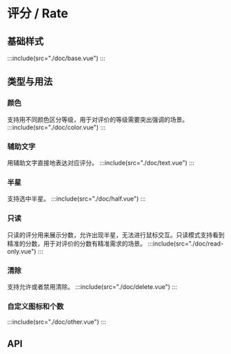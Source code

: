 <style lang='scss'>
.demo-rate {
  &.demo-block .source {
    .mtd-rate-text {
      display: inline-block;
      width: 50px;
    }
  }
  .demonstration {
    display: block;
    font-size: 14px;
    color: #636777;
    margin-top: 15px;
  }
}
</style>
# 评分 / Rate

## 基础样式
:::include(src="./doc/base.vue")
:::

## 类型与用法

### 颜色 <design-tag></design-tag>
支持用不同颜色区分等级，用于对评价的等级需要突出强调的场景。
:::include(src="./doc/color.vue")
:::

### 辅助文字
用辅助文字直接地表达对应评分。
:::include(src="./doc/text.vue")
:::

### 半星
支持选中半星。
:::include(src="./doc/half.vue")
:::

### 只读
只读的评分用来展示分数，允许出现半星，无法进行鼠标交互。只读模式支持看到精准的分数，用于对评价的分数有精准需求的场景。
:::include(src="./doc/read-only.vue")
:::

### 清除
支持允许或者禁用清除。
:::include(src="./doc/delete.vue")
:::

### 自定义图标和个数

:::include(src="./doc/other.vue")
:::

## API
<api-doc name="Rate" :doc="require('./api.json')"></api-doc>

